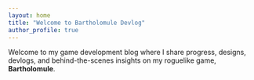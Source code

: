 ```yaml
---
layout: home
title: "Welcome to Bartholomule Devlog"
author_profile: true
---
```

Welcome to my game development blog where I share progress, designs, devlogs, and behind-the-scenes insights on my roguelike game, **Bartholomule**.
